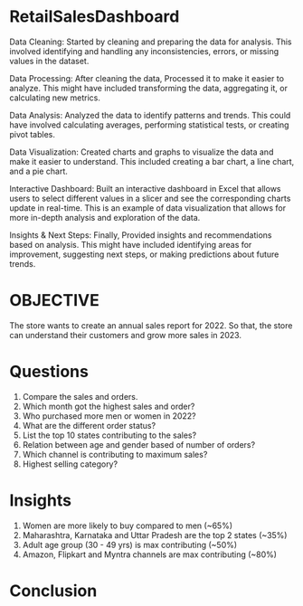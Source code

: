 # RetailSalesDashboard


Data Cleaning: Started by cleaning and preparing the data for analysis. This involved identifying and handling any inconsistencies, errors, or missing values in the dataset.

Data Processing: After cleaning the data, Processed it to make it easier to analyze. This might have included transforming the data, aggregating it, or calculating new metrics.

Data Analysis: Analyzed the data to identify patterns and trends. This could have involved calculating averages, performing statistical tests, or creating pivot tables.

Data Visualization: Created charts and graphs to visualize the data and make it easier to understand. This included creating a bar chart, a line chart, and a pie chart.

Interactive Dashboard: Built an interactive dashboard in Excel that allows users to select different values in a slicer and see the corresponding charts update in real-time. This is an example of data visualization that allows for more in-depth analysis and exploration of the data.

Insights & Next Steps: Finally, Provided insights and recommendations based on analysis. This might have included identifying areas for improvement, suggesting next steps, or making predictions about future trends.

# OBJECTIVE


The store wants to create an annual sales report for 2022. So that, the store can understand their customers and grow more sales in 2023.

# Questions

1) Compare the sales and orders.
2) Which month got the highest sales and order?
3) Who purchased more men or women in 2022?
4) What are the different order status?
5) List the top 10 states contributing to the sales?
6) Relation between age and gender based of number of orders?
7) Which channel is contributing to maximum sales?
8) Highest selling category?


# Insights

1) Women are more likely to buy compared to men (~65%)
2) Maharashtra, Karnataka and Uttar Pradesh are the top 2 states (~35%)
3) Adult age group (30 - 49 yrs) is max contributing (~50%)
4) Amazon, Flipkart and Myntra channels are max contributing (~80%)


# Conclusion

